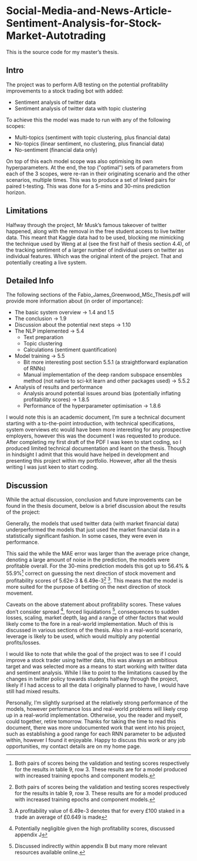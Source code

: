 # Social-Media-and-News-Article-Sentiment-Analysis-for-Stock-Market-Autotrading


This is the source code for my master’s thesis.

## Intro

The project was to perform A/B testing on the potential profitability improvements to a stock trading bot with added:
 - Sentiment analysis of twitter data
 - Sentiment analysis of twitter data with topic clustering

To achieve this the model was made to run with any of the following scopes:
 - Multi-topics (sentiment with topic clustering, plus financial data)
 - No-topics (linear sentiment, no clustering, plus financial data)
 - No-sentiment (financial data only) 

On top of this each model scope was also optimising its own hyperparameters. At the end, the top ("optimal") sets of parameters from each of the 3 scopes, were re-ran in their originating scenario and the other scenarios, multiple times. This was to produce a set of linked pairs for paired t-testing. This was done for a 5-mins and 30-mins prediction horizon.

## Limitations

Halfway through the project, Mr Musk’s famous takeover of twitter happened, along with the removal in the free student access to live twitter data. This meant that Kaggle data had to be used, blocking me mimicking the technique used by Weng at al (see the first half of thesis section 4.4), of the tracking sentiment of a larger number of individual users on twitter as individual features. Which was the original intent of the project. That and potentially creating a live system.

## Detailed Info

The following sections of the Fabio_James_Greenwood_MSc_Thesis.pdf will provide more information about (in order of importance):
 - The basic system overview -> 1.4 and 1.5
 - The conclusion -> 1.9
 - Discussion about the potential next steps -> 1.10
 - The NLP implemented -> 5.4
   - Text preparation
   - Topic clustering
   - Calculations (sentiment quantification)
 - Model training -> 5.5
   - Bit more interesting post section 5.5.1 (a straightforward explanation of RNNs)
   - Manual implementation of the deep random subspace ensembles method (not native to sci-kit learn and other packages used) -> 5.5.2
 - Analysis of results and performance
   - Analysis around potential issues around bias (potentially inflating profitability scores) -> 1.8.5
   - Performance of the hyperparameter optimisation -> 1.8.6

I would note this is an academic document, I’m sure a technical document starting with a to-the-point introduction, with technical specifications, system overviews etc would have been more interesting for any prospective employers, however this was the document I was requested to produce. After completing my first draft of the PDF I was keen to start coding, so I produced limited technical documentation and leant on the thesis. Though in hindsight I admit that this would have helped in development and presenting this project within my portfolio. However, after all the thesis writing I was just keen to start coding.

## Discussion

While the actual discussion, conclusion and future improvements can be found in the thesis document, below is a brief discussion about the results of the project:

Generally, the models that used twitter data (with market financial data) underperformed the models that just used the market financial data in a statistically significant fashion. In some cases, they were even in performance. 

This said the while the MAE error was larger than the average price change, denoting a large amount of noise in the prediction, the models were profitable overall. For the 30-mins prediction models this got up to 56.4% & 55.9%[^1] correct on guessing the next direction of stock movement and profitability scores of 5.62e-3 & 6.49e-3[^1] [^2]. This means that the model is more suited for the purpose of betting on the next direction of stock movement.

Caveats on the above statement about profitability scores. These values don’t consider spread [^3], forced liquidations [^4], consequences to sudden losses, scaling, market depth, lag and a range of other factors that would likely come to the fore in a real-world implementation. Much of this is discussed in various sections of the thesis. Also in a real-world scenario, leverage is likely to be used, which would multiply any potential profits/losses.

I would like to note that while the goal of the project was to see if I could improve a stock trader using twitter data, this was always an ambitious target and was selected more as a means to start working with twitter data and sentiment analysis. While I like to point to the limitations caused by the changes in twitter policy towards students halfway through the project, likely if I had access to all the data I originally planned to have, I would have still had mixed results.

Personally, I’m slightly surprised at the relatively strong performance of the models, however performance loss and real-world problems will likely crop up in a real-world implementation. Otherwise, you the reader and myself, could together, retire tomorrow. Thanks for taking the time to read this document, there was more undocumented work that went into his project, such as establishing a good range for each RNN parameter to be adjusted within, however I found it enjoyable. Happy to discuss this work or any job opportunities, my contact details are on my home page.


[^1]: Both pairs of scores being the validation and testing scores respectively for the results in table 9, row 3. These results are for a model produced with increased training epochs and component models.
[^2]: A profitability value of 6.49e-3 denotes that for every £100 staked in a trade an average of £0.649 is made
[^3]: Potentially negligible given the high profitability scores, discussed appendix J
[^4]: Discussed indirectly within appendix B but many more relevant resources available online.
